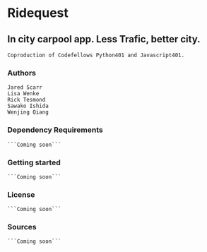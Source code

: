 # Ridequest
## In city carpool app. Less Trafic, better city.
   ```Coproduction of Codefellows Python401 and Javascript401.```
### Authors
    Jared Scarr
    Lisa Wenke
    Rick Tesmond
    Sawako Ishida
    Wenjing Qiang

### Dependency Requirements
    ```Coming soon```
### Getting started
    ```Coming soon```
### License
    ```Coming soon```
### Sources
    ```Coming soon```

